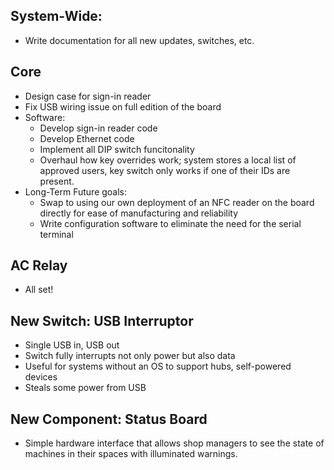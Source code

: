 ## System-Wide:

* Write documentation for all new updates, switches, etc.

## Core
* Design case for sign-in reader
* Fix USB wiring issue on full edition of the board
* Software:
  * Develop sign-in reader code
  * Develop Ethernet code
  * Implement all DIP switch funcitonality
  * Overhaul how key overrides work; system stores a local list of approved users, key switch only works if one of their IDs are present. 
* Long-Term Future goals:
  * Swap to using our own deployment of an NFC reader on the board directly for ease of manufacturing and reliability
  * Write configuration software to eliminate the need for the serial terminal

## AC Relay
* All set!

## New Switch: USB Interruptor
* Single USB in, USB out
* Switch fully interrupts not only power but also data
* Useful for systems without an OS to support hubs, self-powered devices
* Steals some power from USB

## New Component: Status Board
* Simple hardware interface that allows shop managers to see the state of machines in their spaces with illuminated warnings. 
